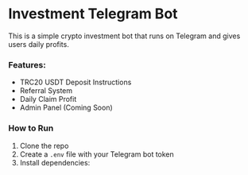 # Investment Telegram Bot

This is a simple crypto investment bot that runs on Telegram and gives users daily profits.

### Features:
- TRC20 USDT Deposit Instructions
- Referral System
- Daily Claim Profit
- Admin Panel (Coming Soon)

### How to Run
1. Clone the repo
2. Create a `.env` file with your Telegram bot token
3. Install dependencies:

